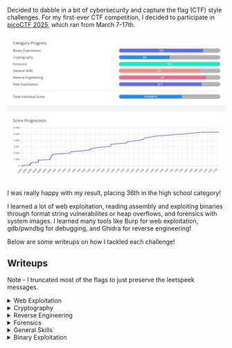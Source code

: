 Decided to dabble in a bit of cybersecurity and capture the flag (CTF) style challenges. For my first-ever CTF competition, I decided to participate in [picoCTF 2025](www.picoctf.org), which ran from March 7-17th. 

![Progress](progress.png)

I was really happy with my result, placing 36th in the high school category! 

I learned a lot of web exploitation, reading assembly and exploiting binaries through format string vulnerabilites or heap overflows, and forensics with system images. I learned many tools like Burp for web exploitation, gdb/pwndbg for debugging, and Ghidra for reverse engineering!

Below are some writeups on how I tackled each challenge!

## Writeups
Note - I truncated most of the flags to just preserve the leetspeek messages.
<details>
    <summary>Web Exploitation</summary>

* [SSTI 1](ssti_1/ssti_1.md)
* [SSTI 2](ssti_2/ssti_2.md)
* [n0s4n1ty 1](n0s4n1ty_1/n0s4n1ty_1.md)
* [head-dump](head_dump/head_dump.md)
* [Cookie Monster Secret Recipe](cookie_monster/cookie_monster.md)
* [Pachinko](pachinko/pachinko.md)
* [3v@l](3v@l/3v@l.md)
* [WebSockFish](websockfish/websockfish.md)
* [Apriti sesamo](apriti_sesamo/apriti_sesamo.md)

</details>

<details>
    <summary>Cryptography</summary>

* [hashcrack](hashcrack/hashcrack.md)
* [EVEN RSA CAN BE BROKEN???](rsa/rsa.md)
* [Guess My Cheese (Part 1)](cheese_1/cheese_1.md)
</details>

<details>
    <summary>Reverse Engineering</summary>

* [Flag Hunters](flag_hunters/flag_hunters.md)
* [Quantum Scrambler](quantum_scrambler/quantum_scrambler.md)
* [Chronohack](chrono_hack/chrono_hack.md)
* [Tap into Hash](tap_into_hash/tap_into_hash.md)

</details>

<details>
    <summary>Forensics</summary>

* [RED](red/red.md)
* [Ph4nt0m 1ntrud3r](ph4nt0m_1ntrud3r/ph4nt0m_1ntrud3r.md)
* [flags are stepic](flags_are_stepic/flags_are_stepic.md)
* [Event-Viewing](event_viewing/event_viewing.md)
* [Bitlocker-1](bitlocker_1/bitlocker_1.md)
* [Bitlocker-2](bitlocker_2/bitlocker_2.md)

</details>

<details>
    <summary>General Skills</summary>
The General skills this year were easy (besides YaraRules0x100, which I didn't do).
* FANTASY CTF - Just follow the text instructions
* Rust fixme 1, 2 & 3 - Basic Rust syntax, just some quick googling.
</details>

<details>
    <summary>Binary Exploitation</summary>

* [PIE TIME](pie_time/pie_time.md)
* [PIE TIME 2](pie_time_2/pie_time_2.md)
* [hash-only-1](hash_only_1/hash_only_1.md)
* [hash-only-2](hash_only_2/hash_only_2.md)
* [Echo Valley](echo_valley/echo_valley.md)
</details>

